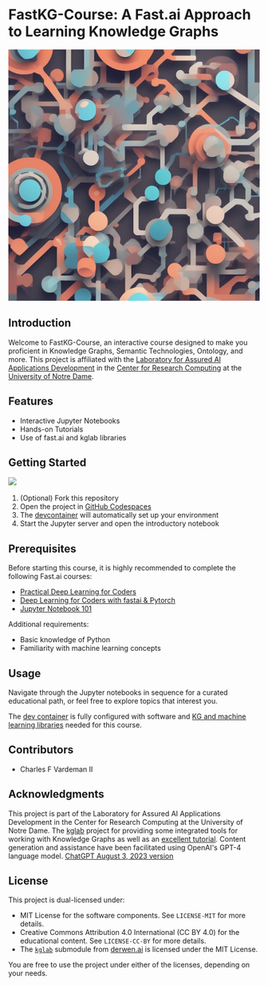 # FastKG-Course: A Fast.ai Approach to Learning Knowledge Graphs

![](images/logo.png)

## Introduction

Welcome to FastKG-Course, an interactive course designed to make you proficient in Knowledge Graphs, Semantic Technologies, Ontology, and more. This project is affiliated with the [Laboratory for Assured AI Applications Development](https://la3d.github.io/nuggets/about) in the [Center for Research Computing](https://crc.nd.edu) at the [University of Notre Dame](https://www.nd.edu).

## Features

- Interactive Jupyter Notebooks
- Hands-on Tutorials
- Use of fast.ai and kglab libraries

## Getting Started
[![](https://github.com/codespaces/badge.svg)](https://codespaces.new/LA3D/fastkg-course)

1. (Optional) Fork this repository
1. Open the project in [GitHub Codespaces](https://github.com/features/codespaces)
1. The [devcontainer](https://containers.dev/) will automatically set up your environment
1. Start the Jupyter server and open the introductory notebook

## Prerequisites

Before starting this course, it is highly recommended to complete the following Fast.ai courses:

- [Practical Deep Learning for Coders](https://course.fast.ai/)
- [Deep Learning for Coders with fastai & Pytorch](https://course.fast.ai/Resources/book.html)
- [Jupyter Notebook 101](https://github.com/fastai/course22/blob/master/01-jupyter-notebook-101.ipynb)

Additional requirements:

- Basic knowledge of Python
- Familiarity with machine learning concepts


## Usage

Navigate through the Jupyter notebooks in sequence for a curated educational path, or feel free to explore topics that interest you.

The [dev container](.devcontainer/devcontainer.json) is fully configured with software and [KG and machine learning libraries](.devcontainer/requirements.txt) needed for this course.

## Contributors

- Charles F Vardeman II


## Acknowledgments

This project is part of the Laboratory for Assured AI Applications Development in the Center for Research Computing at the University of Notre Dame. The [kglab](https://github.com/DerwenAI/kglab) project for providing some integrated tools for working with Knowledge Graphs as well as an [excellent tutorial](https://derwen.ai/docs/kgl/tutorial/). Content generation and assistance have been facilitated using OpenAI's GPT-4 language model. [ChatGPT August 3, 2023 version](https://help.openai.com/en/articles/6825453-chatgpt-release-notes)


## License

This project is dual-licensed under:

- MIT License for the software components. See `LICENSE-MIT` for more details.
- Creative Commons Attribution 4.0 International (CC BY 4.0) for the educational content. See `LICENSE-CC-BY` for more details.
- The [`kglab`](https://github.com/DerwenAI/kglab) submodule from [derwen.ai](https://derwen.ai/) is licensed under the MIT License.

You are free to use the project under either of the licenses, depending on your needs.
